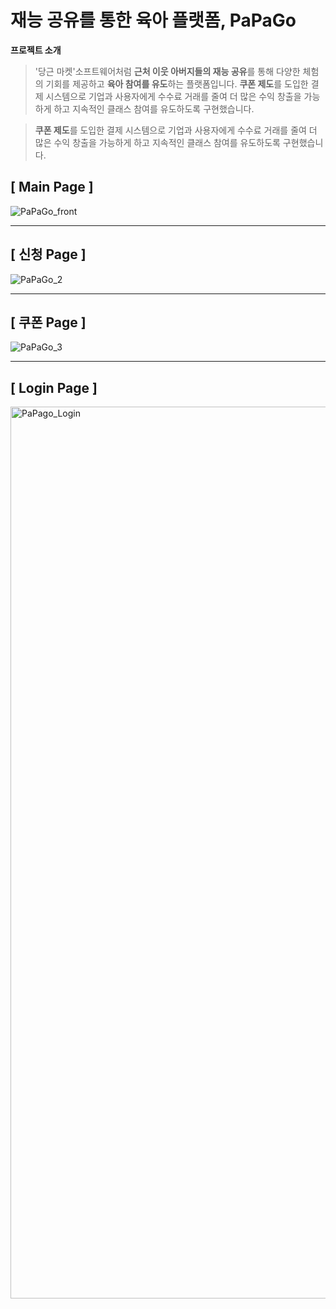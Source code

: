 # 재능 공유를 통한 육아 플랫폼, PaPaGo

 **프로젝트 소개**
 > '당근 마켓'소프트웨어처럼 **근처 이웃 아버지들의 재능 공유**를 통해 다양한 체험의 기회를 제공하고 **육아 참여를 유도**하는 플랫폼입니다. 
 > **쿠폰 제도**를 도입한 결제 시스템으로 기업과 사용자에게 수수료 거래를 줄여 더 많은 수익 창출을 가능하게 하고 지속적인 클래스 참여를 유도하도록 구현했습니다.

 > **쿠폰 제도**를 도입한 결제 시스템으로 기업과 사용자에게 수수료 거래를 줄여 더 많은 수익 창출을 가능하게 하고 지속적인 클래스 참여를 유도하도록 구현했습니다.



## [ Main Page ]
![PaPaGo_front](https://user-images.githubusercontent.com/63043043/190324032-f803dc5d-e767-42c3-820c-d40bbca37a74.png)

--------------------------------------------------------------------------------------------

## [ 신청 Page ]
![PaPaGo_2](https://user-images.githubusercontent.com/63043043/190325320-d598c6db-9e81-43cc-bf62-96958277c4f6.png)

--------------------------------------------------------------------------------------------

## [ 쿠폰 Page ]
![PaPaGo_3](https://user-images.githubusercontent.com/63043043/190325827-5d42a421-9566-409c-847c-a14db3fcd3c7.png)

--------------------------------------------------------------------------------------------

## [ Login Page ]
<img width="1427" alt="PaPago_Login" src="https://user-images.githubusercontent.com/63043043/190326495-b7c070d1-5454-48e0-bdd3-bfb1af5728d2.png">


